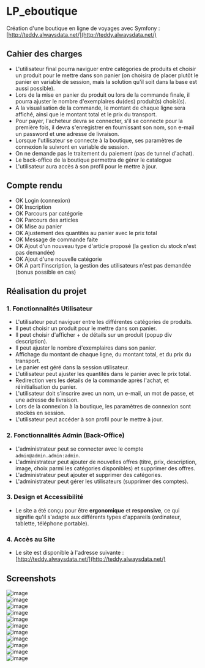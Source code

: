 # LP_eboutique
Création d'une boutique en ligne de voyages avec Symfony : [http://teddy.alwaysdata.net/](http://teddy.alwaysdata.net/)

## Cahier des charges
- L'utilisateur final pourra naviguer entre catégories de produits et choisir un produit pour le mettre dans son panier (on choisira de placer plutôt le panier en variable de session, mais la solution qu'il soit dans la base est aussi possible).
- Lors de la mise en panier du produit ou lors de la commande finale, il pourra ajuster le nombre d'exemplaires du(des) produit(s) choisi(s).
- A la visualisation de la commande, le montant de chaque ligne sera affiché, ainsi que le montant total et le prix du transport.
- Pour payer, l'acheteur devra se connecter, s'il se connecte pour la première fois, il devra s'enregistrer en fournissant son nom,  son e-mail un password et une adresse de livraison.
- Lorsque l'utilisateur se connecte à la boutique, ses paramètres de connexion le suivront en variable de session.
- On ne demande pas le traitement du paiement (pas de tunnel d'achat).
- Le back-office de la boutique permettra de gérer le catalogue
- L'utilisateur aura accès à son profil pour le mettre à jour.

## Compte rendu
- OK Login (connexion)
- OK Inscription
- OK Parcours par catégorie
- OK Parcours des articles
- OK Mise au panier
- OK Ajustement des quantités au panier avec le prix total
- OK Message de commande faite
- OK Ajout d'un nouveau type d'article proposé (la gestion du stock n'est pas demandée)
- OK Ajout d'une nouvelle catégorie
- OK A part l'inscription, la gestion des utilisateurs n'est pas demandée (bonus possible en cas)


## Réalisation du projet
### 1. Fonctionnalités Utilisateur
- L'utilisateur peut naviguer entre les différentes catégories de produits.
- Il peut choisir un produit pour le mettre dans son panier.
- Il peut choisir d'afficher + de détails sur un produit (popup div description).
- Il peut ajuster le nombre d'exemplaires dans son panier.
- Affichage du montant de chaque ligne, du montant total, et du prix du transport.
- Le panier est géré dans la session utilisateur.
- L'utilisateur peut ajuster les quantités dans le panier avec le prix total.
- Redirection vers les détails de la commande après l'achat, et réinitialisation du panier.
- L'utilisateur doit s'inscrire avec un nom, un e-mail, un mot de passe, et une adresse de livraison.
- Lors de la connexion à la boutique, les paramètres de connexion sont stockés en session.
- L'utilisateur peut accéder à son profil pour le mettre à jour.
### 2. Fonctionnalités Admin (Back-Office)
- L'administrateur peut se connecter avec le compte `admin@admin.admin:admin`.
- L'administrateur peut ajouter de nouvelles offres (titre, prix, description, image, choix parmi les catégories disponibles) et supprimer des offres.
- L'administrateur peut ajouter et supprimer des catégories.
- L'administrateur peut gérer les utilisateurs (supprimer des comptes).
### 3. Design et Accessibilité
- Le site a été conçu pour être **ergonomique** et **responsive**, ce qui signifie qu'il s'adapte aux différents types d'appareils (ordinateur, tablette, téléphone portable).
### 4. Accès au Site
- Le site est disponible à l'adresse suivante : [http://teddy.alwaysdata.net/](http://teddy.alwaysdata.net/)

## Screenshots
![image](https://github.com/teddyfresnes/LP_eboutique/assets/80900011/d137c362-8d8c-4450-92d9-6a393afb0f22)  
![image](https://github.com/teddyfresnes/LP_eboutique/assets/80900011/24452691-76f5-41d5-86e2-3a1584ded938)  
![image](https://github.com/teddyfresnes/LP_eboutique/assets/80900011/cfb641de-e1e0-452d-9d7c-58180940da0f)  
![image](https://github.com/teddyfresnes/LP_eboutique/assets/80900011/9711bb24-5011-48ab-ad0c-e9aab8a27511)  
![image](https://github.com/teddyfresnes/LP_eboutique/assets/80900011/13547ac4-5726-4aa9-beda-e196384784e2)  
![image](https://github.com/teddyfresnes/LP_eboutique/assets/80900011/237d7b6f-2333-4074-97b3-8953e0d5bb6d)  
![image](https://github.com/teddyfresnes/LP_eboutique/assets/80900011/8ce1bcaa-eadd-4db2-84d8-f0209ab6f2dc)  
![image](https://github.com/teddyfresnes/LP_eboutique/assets/80900011/b754290b-57df-4cd8-820e-25d8bc2bbe7c)  
![image](https://github.com/teddyfresnes/LP_eboutique/assets/80900011/4c555184-6086-48f4-b2ae-ee4909e418bd)  
![image](https://github.com/teddyfresnes/LP_eboutique/assets/80900011/82682904-8da5-4e71-a9a9-005f8c32b60b)  
![image](https://github.com/teddyfresnes/LP_eboutique/assets/80900011/dcaccb99-b9c7-4458-af6d-f73e710ca28c)  









